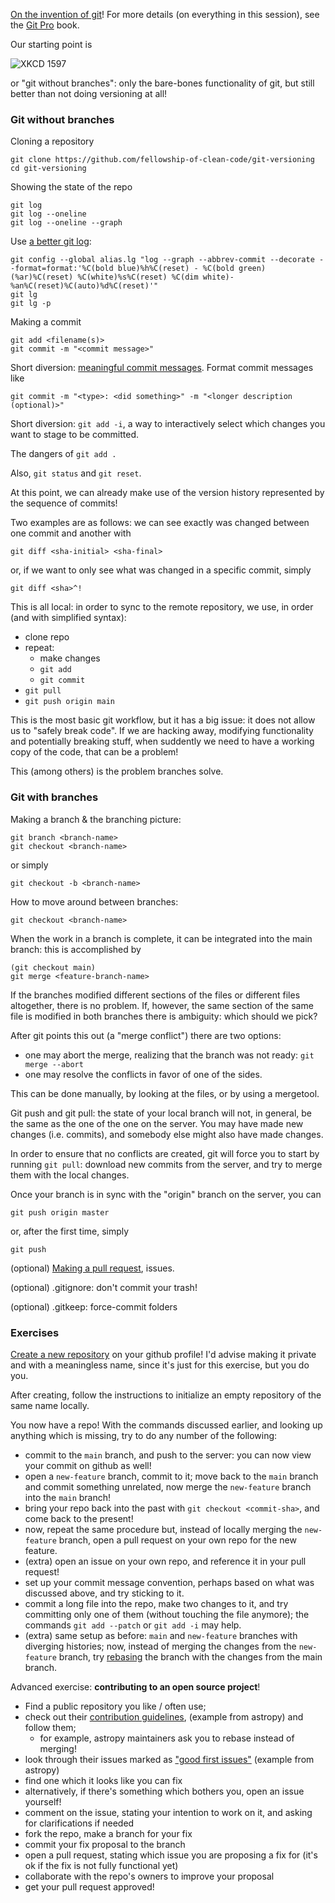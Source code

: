 [On the invention of git](https://www.git-scm.com/book/en/v2/Getting-Started-A-Short-History-of-Git)!
For more details (on everything in this session), 
see the [Git Pro](https://www.git-scm.com/book/en/v2) book.

Our starting point is 

![XKCD 1597](https://imgs.xkcd.com/comics/git_2x.png)

or "git without branches": only the bare-bones functionality of git, but still better than 
not doing versioning at all!

### Git without branches

Cloning a repository

```
git clone https://github.com/fellowship-of-clean-code/git-versioning
cd git-versioning
```

Showing the state of the repo

```
git log
git log --oneline
git log --oneline --graph
```

Use [a better git log](https://coderwall.com/p/euwpig/a-better-git-log):

```
git config --global alias.lg "log --graph --abbrev-commit --decorate --format=format:'%C(bold blue)%h%C(reset) - %C(bold green)(%ar)%C(reset) %C(white)%s%C(reset) %C(dim white)- %an%C(reset)%C(auto)%d%C(reset)'"
git lg
git lg -p
```

Making a commit

```
git add <filename(s)>
git commit -m "<commit message>"
```

Short diversion: [meaningful commit messages](https://www.conventionalcommits.org/en/v1.0.0/).
Format commit messages like 

```
git commit -m "<type>: <did something>" -m "<longer description (optional)>"
```

Short diversion: `git add -i`, a way to interactively select which changes you want 
to stage to be committed.

The dangers of `git add .`

Also, `git status` and `git reset`.

At this point, we can already make use of the version history represented
by the sequence of commits!

Two examples are as follows: we can see exactly was changed between one commit and
another with 

```
git diff <sha-initial> <sha-final>
```

or, if we want to only see what was changed in a specific commit, simply

```
git diff <sha>^!
```

This is all local: in order to sync to the remote repository, 
we use, in order (and with simplified syntax): 

- clone repo
- repeat:
    - make changes
    - `git add`
    - `git commit`
- `git pull`
- `git push origin main`

This is the most basic git workflow, but it has a big issue:
it does not allow us to "safely break code". 
If we are hacking away, modifying functionality and potentially breaking stuff, 
when suddently we need to have a working copy of the code, that can be a problem! 

This (among others) is the problem branches solve.

### Git with branches

Making a branch & the branching picture:

```
git branch <branch-name>
git checkout <branch-name>
```

or simply 

```
git checkout -b <branch-name>
```

How to move around between branches:

```
git checkout <branch-name>
```

When the work in a branch is complete, it can be integrated into the main branch: 
this is accomplished by 

```
(git checkout main)
git merge <feature-branch-name>
```

If the branches modified different sections of the files or different files altogether,
there is no problem.
If, however, the same section of the same file is modified in both branches 
there is ambiguity: which should we pick? 

After git points this out (a "merge conflict") there are two options: 

- one may abort the merge, realizing that the branch was not ready:
    `git merge --abort`
- one may resolve the conflicts in favor of one of the sides.

This can be done manually, by looking at the files, or by using a mergetool.

Git push and git pull:
the state of your local branch will not, in general, be the same as the one of the
one on the server. You may have made new changes (i.e. commits), and 
somebody else might also have made changes.

In order to ensure that no conflicts are created, git will force you to start by 
running `git pull`: download new commits from the server, and try to merge them 
with the local changes.

Once your branch is in sync with the "origin" branch on the server, you can 

```
git push origin master
```

or, after the first time, simply 

```
git push
```

(optional) [Making a pull request](https://docs.github.com/en/pull-requests/collaborating-with-pull-requests/proposing-changes-to-your-work-with-pull-requests/about-pull-requests), issues.

(optional) .gitignore: don't commit your trash!

(optional) .gitkeep: force-commit folders

### Exercises

[Create a new repository](https://github.com/new) on your github profile!
I'd advise making it private and with a meaningless name, since it's just for this exercise,
but you do you.

After creating, follow the instructions to initialize an empty repository of the same name 
locally. 

You now have a repo! With the commands discussed earlier, and looking up anything which is missing,
try to do any number of the following:

- commit to the `main` branch, and push to the server: you can now view your commit on github as well!
- open a `new-feature` branch, commit to it; 
    move back to the `main` branch and commit something unrelated, 
    now merge the `new-feature` branch into the `main` branch!
- bring your repo back into the past with `git checkout <commit-sha>`, and come back to the present!
- now, repeat the same procedure but, instead of locally merging the `new-feature` branch,
    open a pull request on your own repo for the new feature.
- (extra) open an issue on your own repo, and reference it in your pull request!
- set up your commit message convention, perhaps based on what was discussed above, and try sticking to it.
- commit a long file into the repo, 
    make two changes to it, and try committing only one of them (without touching the file anymore);
    the commands `git add --patch` or `git add -i` may help.
- (extra) same setup as before: `main` and `new-feature` branches with diverging histories;
    now, instead of merging the changes from the `new-feature` branch, try [rebasing](https://git-scm.com/book/en/v2/Git-Branching-Rebasing)
    the branch with the changes from the main branch.

Advanced exercise: **contributing to an open source project**!

- Find a public repository you like / often use;
- check out their [contribution guidelines](https://docs.astropy.org/en/latest/development/workflow/development_workflow.html),
    (example from astropy) and follow them;
    - for example, astropy maintainers ask you to rebase instead of merging!
- look through their issues marked as ["good first issues"](https://github.com/astropy/astropy/issues?q=is%3Aopen+is%3Aissue+label%3A%22good+first+issue%22) (example from astropy)
- find one which it looks like you can fix
- alternatively, if there's something which bothers you, open an issue yourself!
- comment on the issue, stating your intention to work on it, and asking for clarifications if needed 
- fork the repo, make a branch for your fix
- commit your fix proposal to the branch
- open a pull request, stating which issue you are proposing a fix for 
    (it's ok if the fix is not fully functional yet)
- collaborate with the repo's owners to improve your proposal
- get your pull request approved! 
